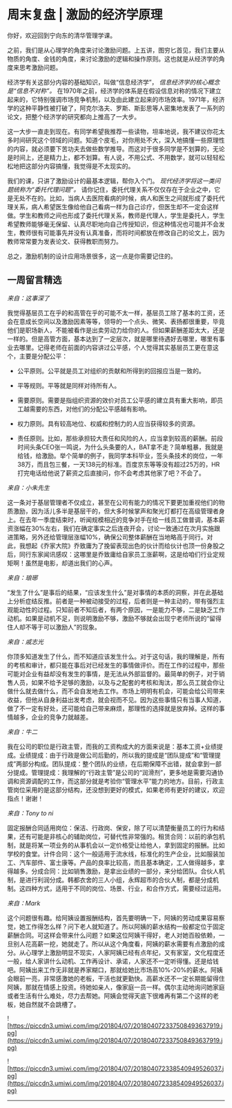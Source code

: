 # 周末复盘 | 激励的经济学原理

你好，欢迎回到宁向东的清华管理学课。

之前，我们是从心理学的角度来讨论激励问题。上五讲，图穷匕首见，我们主要从物质的角度、金钱的角度，来讨论激励的逻辑和操作原则。这也就是从经济学的角度来思考激励问题。

经济学有关这部分内容的基础知识，叫做“信息经济学”， *信息经济学的核心概念是“信息不对称”。* 在1970年之前，经济学的体系是在假设信息对称的情况下建立起来的，它特别强调市场竞争机制，以及由此建立起来的市场效率。1971年，经济学的这种平静性被打破了，阿克尔洛夫、罗斯、斯彭思等人密集地发表了一系列的论文，把整个经济学的研究都向上推高了一大步。

这一大步一直走到现在。有同学希望我推荐一些读物，坦率地说，我不建议你花太多时间研究这个领域的问题。知道个皮毛，对你用处不大，深入地搞懂一些原理性的内容，就必须要下苦功夫去做些数学推导。而这对于很多同学是不划算的，无论是时间上，还是精力上，都不划算。有人说，不用公式、不用数学，就可以轻轻松松地把这部分内容搞懂，我觉得是不太现实的。

我们的课，只讲了激励设计的最基本逻辑，帮你入个门。 *现代经济学将这一类问题统称为“委托代理问题”。* 请你记住，委托代理关系不仅仅存在于企业之中，它是无处不在的。比如，当病人去医院看病的时候，病人和医生之间就形成了委托代理关系，病人希望医生像给他自己看病一样为自己诊疗，但医生却不一定会这样做。学生和教师之间也形成了委托代理关系，教师是代理人，学生是委托人，学生希望教师能够毫无保留、认真尽职地向自己传授知识，但这种情况也可能并不会发生，教师很有可能事先并没有认真准备，而将时间都放在修改自己的论文上，因为教师常常要为发表论文、获得教职而努力。

总之，激励机制的设计应用场景很多，这一点是你需要记住的。

## 一周留言精选

 *来自：这事深了*

我觉得基层员工在乎的和高管在乎的可能不太一样，基层员工除了基本的工资，还会在意成长空间以及激励因素等等，领导的一个点头、微笑、表扬都很重要，毕竟他们是职场新人，不能被看作是出卖劳动力给你的人。但如果薪酬差距太大，还是一样的。但是高管方面，基本达到了一定层次，就是哪里待遇好去哪里，哪里有事业去哪里。记得老师在前面的内容讲过公平感，个人觉得其实基层员工更在意这个，主要是分配公平：

* 公平原则。公平就是员工对组织的贡献和所得到的回报应当是一致的。

* 平等规则。平等就是同样对待所有人。

* 需要原则。需要是指组织资源的效价对员工公平感的建立具有重大影响，即员工越需要的东西，对他们的分配公平感越有影响。

* 权力原则。具有较高地位、权威和控制力的人应当获得较多的资源。

* 责任原则。比如，那些承担较大责任和风险的人，应当拿到较高的薪酬。前段时间头条CEO张一鸣说，为什么头条要的人，BAT拿不走？简单粗暴，我就是给钱，给激励。举个简单的例子，我同学本科毕业，签头条技术的岗位，一年38万，而且包三餐，一天138元的标准。百度京东等等没有超过25万的，HR打完电话给他说了薪资之后直接问，你不会考虑其他家了吧？不会了。

 *来自：小朱先生*

这一条对于基层管理者不仅成立，甚至在公司有能力的情况下要更加重视他们的物质激励，因为活儿多半是基层干的，但大多时候掌声和聚光灯都打在高级管理者身上。在去年一季度结束时，听闻规模相近的竞争对手在给一线员工做普调，基本薪资涨幅在30%左右，我们在确定事实之后连夜开会，讨论一致通过在次月实施跟进策略，另外还给管理层涨幅10%，确保公司整体薪酬在当地略高于同行。对此，我想起《乔家大院》乔致庸为了挽留表现出色的伙计而给伙计也顶一份身股之后，同行东家闻讯感叹：这哪里是乔致庸给自家员工涨薪啊，这是给咱们行业定规矩啊！虽然是电影，却道出我们的心声。

 *来自：琅琊*

“发生了什么”是事后的结果，“应该发生什么”是对事情的本质的洞察，并在此基础上分析症结反推。前者是一种被动接受的过程，后者则是一种主动的，带有强烈主观能动性的过程。只知前者不知后者，有两个原因，一是能力不够，二是缺乏工作动机。如果是动机不足，则说明激励不够，激励不够就会出现宁老师所说的“留得住人却不等于可以激励人”的现象。

 *来自：戚志光*

你顶多知道发生了什么，而不知道应该发生什么。对于这句话，我的理解是，所有的考核和审计，都只能在事后对已经发生的事情做评价。而在工作的过程中，那些可能对企业有益却没有发生的事情，是无法从外部监督的。最简单的例子，对于销售人员，如果不给予足够的激励，以及与之配套的考核和淘汰，那么员工就会你让做什么就去做什么，而不会自发地去工作。市场上明明有机会，可能会给公司带来收益，但他从自身利益出发考虑，就会视而不见。因为这些事情只有当事人知道，做了不一定有好处，还可能给自己带来麻烦，那理性的选择就是放弃掉。这样的事情越多，企业的竞争力就越差。

 *来自：牛二*

我在公司的职位是行政主管，而我的工资构成大的方面来说是：基本工资+业绩提成。业绩提成：由于行政是做公司后勤的，所以我的提成是“团队提成”和“管理提成”两部分构成。团队提成：整个团队的业绩，在后期保障不出错，就会拿到一部分提成。管理提成：我理解的“行政主管”是公司的“润滑剂”，更多地是需要沟通协调和资源调配的工作，而这部分就是考验你“管理水平”能力的地方。目前，行政主管岗位采用的是这部分结构，还没想到更好的模式，如果老师有更好的建议，欢迎指点！谢谢！

 *来自：Tony to ni*

固定报酬合同适用岗位：保洁、行政岗、保安，除了可以清楚衡量员工的行为和结果，还有可能是非核心的辅助岗位，可替代性非常强的。租赁合同：以前的承包机制，就是将某一项业务的从事机会以一定价格受让给他人，拿到固定的报酬。比如学校的食堂。计件合同：这个一般适用于流水线，标准化的生产企业，比如服装加工、汽车部件、富士康等。产品的良率比较高，而且基本确定，工人做得越多，拿得越多。分成合同：比如销售激励，是拿出业绩的一部分，来分给团队。合伙人机制，是进行利润分成。韩都衣舍的三人小组，永辉超市的合伙人制，都是分成机制。这四种方式，适用于不同的岗位、场景、行业，和合作方式，需要经过运用。

 *来自：Mark*

这个问题很有趣。给阿姨设置报酬结构，首先要明确一下，阿姨的劳动成果容易察觉，她工作得怎么样？问下老人就知道了。所以阿姨的薪水结构一般都定位于固定薪酬合同。可这样会带来什么问题？如果这位阿姨干得好，老人对她百般依赖，一旦别人花高薪一挖，她就走了。所以从这个角度看，阿姨的薪水需要有点激励的成分。从心理学上激励明显不现实，人家阿姨已经有点年纪，又有家室，文化程度还一般，给人家讲什么动机、工作再设计、承诺，人家还不一定听得懂。还是给钱吧。阿姨出来工作无非就是养家糊口，那就给她比市场高10%-20%的薪水。阿姨会眼前一亮，非常感激她的老板，干活也就更勤快。高薪水还不一定长期能留得住阿姨，那就在情感上投资。待她如亲人，像家庭一员一样。偶尔主动地询问她家庭或者生活有什么难处，尽力去帮她。阿姨会觉得天底下很难再有第二个这样的老板，她自然就不会跳槽了。

![https://piccdn3.umiwi.com/img/201804/07/201804072337508493637919.jpg](https://piccdn3.umiwi.com/img/201804/07/201804072337508493637919.jpg)

![https://piccdn3.umiwi.com/img/201804/07/201804072338540949526037.jpg](https://piccdn3.umiwi.com/img/201804/07/201804072338540949526037.jpg)

---
